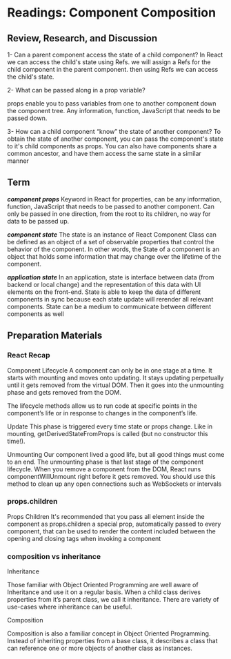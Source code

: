 # Readings: Component Composition


## Review, Research, and Discussion

1- Can a parent component access the state of a child component? 
In React we can access the child's state using Refs. we will assign a Refs for the child component in the parent component. then using Refs we can access the child's state.

2- What can be passed along in a prop variable?

props enable you to pass variables from one to another component down the component tree. Any information, function, JavaScript that needs to be passed down.

3- How can a child component “know” the state of another component?
To obtain the state of another component, you can pass the component's state to it's child components as props. You can also have components share a common ancestor, and have them access the same state in a similar manner


## Term

***component props*** Keyword in React for properties, can be any information, function, JavaScript that needs to be passed to another component. Can only be passed in one direction, from the root to its children, no way for data to be passed up.

***component state*** The state is an instance of React Component Class can be defined as an object of a set of observable properties that control the behavior of the component. In other words, the State of a component is an object that holds some information that may change over the lifetime of the component.

***application state*** In an application, state is interface between data (from backend or local change) and the representation of this data with UI elements on the front-end. State is able to keep the data of different components in sync because each state update will rerender all relevant components. State can be a medium to communicate between different components as well

## Preparation Materials

### React Recap

Component Lifecycle A component can only be in one stage at a time. It starts with mounting and moves onto updating. It stays updating perpetually until it gets removed from the virtual DOM. Then it goes into the unmounting phase and gets removed from the DOM.

The lifecycle methods allow us to run code at specific points in the component’s life or in response to changes in the component’s life.

Update This phase is triggered every time state or props change. Like in mounting, getDerivedStateFromProps is called (but no constructor this time!).

Unmounting Our component lived a good life, but all good things must come to an end. The unmounting phase is that last stage of the component lifecycle. When you remove a component from the DOM, React runs componentWillUnmount right before it gets removed. You should use this method to clean up any open connections such as WebSockets or intervals


### props.children

Props Children It's recommended that you pass all element inside the component as props.children
a special prop, automatically passed to every component, that can be used to render the content included between the opening and closing tags when invoking a component

### composition vs inheritance

Inheritance

Those familiar with Object Oriented Programming are well aware of Inheritance and use it on a regular basis. When a child class derives properties from it’s parent class, we call it inheritance. There are variety of use-cases where inheritance can be useful.

Composition

Composition is also a familiar concept in Object Oriented Programming. Instead of inheriting properties from a base class, it describes a class that can reference one or more objects of another class as instances.


